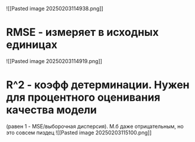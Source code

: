 ![[Pasted image 20250203114938.png]]

# RMSE - измеряет в исходных единицах

![[Pasted image 20250203114919.png]]

# R^2 - коэфф детерминации. Нужен для процентного оценивания качества модели
(равен 1 - MSE/выборочная дисперсия). М.б даже отрицательным, но это совсем пиздец
![[Pasted image 20250203115100.png]]
